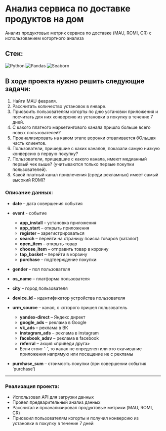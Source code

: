 # Анализ сервиса по доставке продуктов на дом
Анализ продуктовых метрик сервиса по доставке (MAU, ROMI, CR) с использованием когортного анализа

## Стек:
![Python](https://img.shields.io/badge/python-3670A0?style=for-the-badge&logo=python&logoColor=ffdd54)
![Pandas](https://img.shields.io/badge/pandas-%23150458.svg?style=for-the-badge&logo=pandas&logoColor=white)
![Seaborn](https://img.shields.io/badge/Seaborn-blue?logo=seaborn&logoColor=white&style=for-the-badge)

## В ходе проекта нужно решить следующие задачи:

1. Найти MAU февраля.
2. Рассчитать количество установок в январе.
3. Присвоить пользователям когорты по дню установки приложения и посчитать для них  конверсию из установки в покупку в течение 7 дней.
4. С какого платного маркетингового канала пришло больше всего новых пользователей? 
5. Проанализировать на каком этапе воронки отваливается бОльшая часть клиентов. 
6. Пользователи, пришедшие с каких каналов, показали самую низкую конверсию в первую покупку?
7. Пользователи, пришедшие с какого канала, имеют медианный первый чек выше? (учитываются только первые покупки пользователей).
8. Какой платный канал привлечения (среди рекламных) имеет самый высокий ROMI? 
### Описание данных:

* **date** – дата совершения события


* **event** - событие
    * **app_install** – установка приложения
    * **app_start** – открыть приложения
    * **register** – зарегистрироваться 
    * **search** – перейти на страницу поиска товаров (каталог)
    * **open_item** – открыть товар
    * **choose_item** – отправить товар в корзину
    * **tap_basket** – перейти в корзину
    * **purchase** – подтверждение покупки
    
    
* **gender** – пол пользователя


* **os_name** – платформа пользователя


* **city** – город пользователя


* **device_id** – идентификатор устройства пользователя


* **urm_source** – канал, с которого пришел пользователь
    * **yandex-direct** – Яндекс директ
    * **google_ads** – реклама в Google
    * **vk_ads** – реклама в ВК
    * **instagram_ads** – реклама в instagram
    * **facebook_adsv** – реклама в facebook
    * **referral** – акция «приведи друга»
    * Если стоит ‘-’, то канал не определен или это скачивание приложения напрямую или посещение не с рекламы


* **purchase_sum** – стоимость покупки (при совершении события ‘purchase’)

<hr>

### Реализация проекта:
* Использовал API для загрузки данных
* Провел предварительный анализ данных
* Рассчитал и проанализировал продуктовые метрики (MAU, ROMI, CR)
* Присвоил пользователям когорты и получил конверсию из установки в покупку в течение 7 дней
